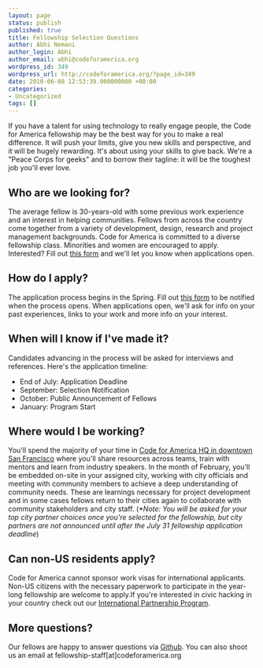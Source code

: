 ```yaml
---
layout: page
status: publish
published: true
title: Fellowship Selection Questions
author: Abhi Nemani
author_login: Abhi
author_email: abhi@codeforamerica.org
wordpress_id: 349
wordpress_url: http://codeforamerica.org/?page_id=349
date: 2010-06-08 12:53:39.000000000 +00:00
categories:
- Uncategorized
tags: []
---
```

If you have a talent for using technology to really engage people, the Code for America fellowship may be the best way for you to make a real difference. It will push your limits, give you new skills and perspective, and it will be hugely rewarding. It's about using your skills to give back. We're a "Peace Corps for geeks" and to borrow their tagline: it will be the toughest job you'll ever love.
<h2>Who are we looking for?</h2>
The average fellow is 30-years-old with some previous work experience and an interest in helping communities. Fellows from across the country come together from a variety of development, design, research and project management backgrounds. Code for America is committed to a diverse fellowship class. Minorities and women are encouraged to apply. Interested? Fill out <a href="https://codeforamerica.wufoo.com/forms/z7p0x3">this form</a> and we'll let you know when applications open.
<h2>How do I apply?</h2>
The application process begins in the Spring. Fill out <a href="https://codeforamerica.wufoo.com/forms/z7p0x3">this form</a> to be notified when the process opens. When applications open, we'll ask for info on your past experiences, links to your work and more info on your interest.
<h2>When will I know if I've made it?</h2>
Candidates advancing in the process will be asked for interviews and references. Here's the application timeline:
<ul>
	<li>End of July: Application Deadline</li>
	<li>September: Selection Notification</li>
	<li>October: Public Announcement of Fellows</li>
	<li>January: Program Start</li>
</ul>
<h2>Where would I be working?</h2>
You'll spend the majority of your time in <a href="http://goo.gl/maps/IqhhH">Code for America HQ in downtown San Francisco</a> where you'll share resources across teams, train with mentors and learn from industry speakers. In the month of February, you'll be embedded on-site in your assigned city, working with city officials and meeting with community members to achieve a deep understanding of community needs. These are learnings necessary for project development and in some cases fellows return to their cities again to collaborate with community stakeholders and city staff. (<em>*Note: You will be asked for your top city partner choices once you're selected for the fellowship, but city partners are not announced until after the July 31 fellowship application deadline</em>)
<h2>Can non-US residents apply?</h2>
Code for America cannot sponsor work visas for international applicants. Non-US citizens with the necessary paperwork to participate in the year-long fellowship are welcome to apply.If you're interested in civic hacking in your country check out our <a href="http://codeforamerica.org/international">International Partnership Program</a>.
<h2>More questions?</h2>
Our fellows are happy to answer questions via <a href="https://github.com/codeforamerica/apply/issues?state=open">Github</a>. You can also shoot us an email at fellowship-staff[at]codeforamerica.org
